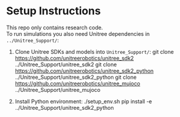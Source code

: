 # Setup Instructions

This repo only contains research code.  
To run simulations you also need Unitree dependencies in `../Unitree_Support/`:

1. Clone Unitree SDKs and models into `Unitree_Support/`:
   git clone https://github.com/unitreerobotics/unitree_sdk2 ../Unitree_Support/unitree_sdk2
   git clone https://github.com/unitreerobotics/unitree_sdk2_python ../Unitree_Support/unitree_sdk2_python
   git clone https://github.com/unitreerobotics/unitree_mujoco ../Unitree_Support/unitree_mujoco

2. Install Python environment:
   ./setup_env.sh
   pip install -e ../Unitree_Support/unitree_sdk2_python
